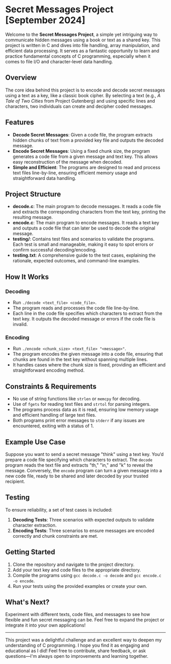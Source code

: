 # Secret Messages Project [September 2024]

Welcome to the **Secret Messages Project**, a simple yet intriguing way to communicate hidden messages using a book or text as a shared key. This project is written in C and dives into file handling, array manipulation, and efficient data processing. It serves as a fantastic opportunity to learn and practice fundamental concepts of C programming, especially when it comes to file I/O and character-level data handling.

## Overview

The core idea behind this project is to encode and decode secret messages using a text as a key, like a classic book cipher. By selecting a text (e.g., *A Tale of Two Cities* from Project Gutenberg) and using specific lines and characters, two individuals can create and decipher coded messages.

## Features

- **Decode Secret Messages**: Given a code file, the program extracts hidden chunks of text from a provided key file and outputs the decoded message.
- **Encode Secret Messages**: Using a fixed chunk size, the program generates a code file from a given message and text key. This allows easy reconstruction of the message when decoded.
- **Simple and Efficient**: The programs are designed to read and process text files line-by-line, ensuring efficient memory usage and straightforward data handling.

## Project Structure

- **decode.c**: The main program to decode messages. It reads a code file and extracts the corresponding characters from the text key, printing the resulting message.
- **encode.c**: The main program to encode messages. It reads a text key and outputs a code file that can later be used to decode the original message.
- **testing/**: Contains test files and scenarios to validate the programs. Each test is small and manageable, making it easy to spot errors or confirm successful decoding/encoding.
- **testing.txt**: A comprehensive guide to the test cases, explaining the rationale, expected outcomes, and command-line examples.

## How It Works

### Decoding

- Run `./decode <text_file> <code_file>`.
- The program reads and processes the code file line-by-line.
- Each line in the code file specifies which characters to extract from the text key. It outputs the decoded message or errors if the code file is invalid.

### Encoding

- Run `./encode <chunk_size> <text_file> "<message>"`.
- The program encodes the given message into a code file, ensuring that chunks are found in the text key without spanning multiple lines.
- It handles cases where the chunk size is fixed, providing an efficient and straightforward encoding method.

## Constraints & Requirements

- No use of string functions like `strlen` or `memcpy` for decoding.
- Use of `fgets` for reading text files and `strtol` for parsing integers.
- The programs process data as it is read, ensuring low memory usage and efficient handling of large text files.
- Both programs print error messages to `stderr` if any issues are encountered, exiting with a status of 1.

## Example Use Case

Suppose you want to send a secret message "think" using a text key. You’d prepare a code file specifying which characters to extract. The `decode` program reads the text file and extracts "th," "in," and "k" to reveal the message. Conversely, the `encode` program can turn a given message into a new code file, ready to be shared and later decoded by your trusted recipient.

## Testing

To ensure reliability, a set of test cases is included:

1. **Decoding Tests**: Three scenarios with expected outputs to validate character extraction.
2. **Encoding Tests**: Three scenarios to ensure messages are encoded correctly and chunk constraints are met.

## Getting Started

1. Clone the repository and navigate to the project directory.
2. Add your text key and code files to the appropriate directory.
3. Compile the programs using `gcc decode.c -o decode` and `gcc encode.c -o encode`.
4. Run your tests using the provided examples or create your own.

## What's Next?

Experiment with different texts, code files, and messages to see how flexible and fun secret messaging can be. Feel free to expand the project or integrate it into your own applications!

---

This project was a delightful challenge and an excellent way to deepen my understanding of C programming. I hope you find it as engaging and educational as I did! Feel free to contribute, share feedback, or ask questions—I'm always open to improvements and learning together.
